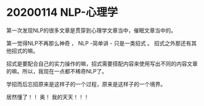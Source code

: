 
# 20200114 NLP-心理学

第一次发现NLP的很多文章是贯穿到心理学文章当中，催眠文章当中的。 

第一觉得NLP不再那么神奇 ， NLP -简单讲 - 只是一类招式 。  招式之外那还有其他招式的嘛。   

招式是要配合自己的实力操作的嘛，招式需要搭配内容来使用写出不同的内容文章的嘛。所以，我现在一点都不稀奇NLP了。

学招而后忘招原来是这样子的一个过程，原来是这样子的一个境界。   

居然懂了！！ 奥！ 我的天天！！！

